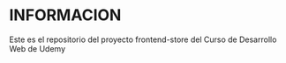 # INFORMACION 

Este es el repositorio del proyecto frontend-store del Curso de Desarrollo Web de Udemy
